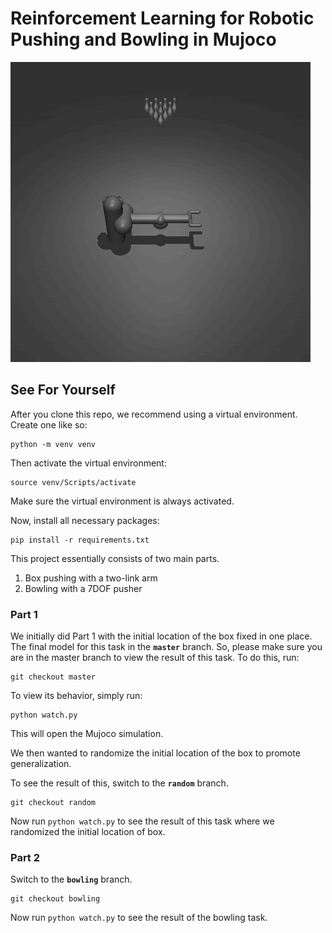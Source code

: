 # Reinforcement Learning for Robotic Pushing and Bowling in Mujoco

![image](/bowling.gif)

## See For Yourself

After you clone this repo, we recommend using a virtual environment. Create one like so:

```
python -m venv venv
```

Then activate the virtual environment:

```
source venv/Scripts/activate
```

Make sure the virtual environment is always activated.

Now, install all necessary packages:

```
pip install -r requirements.txt
```

This project essentially consists of two main parts. 

1. Box pushing with a two-link arm
2. Bowling with a 7DOF pusher

### Part 1

We initially did Part 1 with the initial location of the box fixed in one place. The final model for this task in the **`master`** branch. So, please make sure you are in the master branch to view the result of this task. To do this, run:

```
git checkout master
```

To view its behavior, simply run:

```
python watch.py
```

This will open the Mujoco simulation.

We then wanted to randomize the initial location of the box to promote generalization.

To see the result of this, switch to the **`random`** branch.

```
git checkout random
```

Now run `python watch.py` to see the result of this task where we randomized the initial location of box.

### Part 2

Switch to the **`bowling`** branch.

```
git checkout bowling
```

Now run `python watch.py` to see the result of the bowling task.